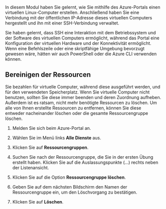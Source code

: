 In diesem Modul haben Sie gelernt, wie Sie mithilfe des Azure-Portals einen virtuellen Linux-Computer erstellen. Anschließend haben Sie eine Verbindung mit der öffentlichen IP-Adresse dieses virtuellen Computers hergestellt und ihn mit einer SSH-Verbindung verwaltet. 

Sie haben gelernt, dass SSH eine Interaktion mit dem Betriebssystem und der Software des virtuellen Computers ermöglicht, während das Portal eine Konfiguration der virtuellen Hardware und der Konnektivität ermöglicht. Wenn eine Befehlszeile oder eine skriptfähige Umgebung bevorzugt gewesen wäre, hätten wir auch PowerShell oder die Azure CLI verwenden können.

## <a name="clean-up-the-resources"></a>Bereinigen der Ressourcen

Sie bezahlen für virtuelle Computer, während diese ausgeführt werden, und für den verwendeten Speicherplatz. Wenn Sie virtuelle Computer nicht benutzen, sollten Sie diese immer beenden und deren Zuordnung aufheben. Außerdem ist es ratsam, nicht mehr benötigte Ressourcen zu löschen. Um alle von Ihnen erstellte Ressourcen zu entfernen, können Sie diese entweder nacheinander löschen oder die gesamte Ressourcengruppe löschen.

1. Melden Sie sich beim Azure-Portal an.

1. Wählen Sie im Menü links **Alle Dienste** aus.

1. Klicken Sie auf **Ressourcengruppen**.

1. Suchen Sie nach der Ressourcengruppe, die Sie in der ersten Übung erstellt haben. Klicken Sie auf die Auslassungspunkte (...) rechts neben der Listenansicht.

1. Klicken Sie auf die Option **Ressourcengruppe löschen**.

1. Geben Sie auf dem nächsten Bildschirm den Namen der Ressourcengruppe ein, um den Löschvorgang zu bestätigen.

1. Klicken Sie auf **Löschen**.
